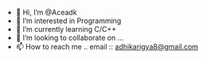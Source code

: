 - 👋 Hi, I’m @Aceadk
- 👀 I’m interested in Programming
- 🌱 I’m currently learning C/C++
- 💞️ I’m looking to collaborate on ...
- 📫 How to reach me .. email :: adhikarigya8@gmail.com

<!---
Aceadk/Aceadk is a ✨ special ✨ repository because its `README.md` (this file) appears on your GitHub profile.
You can click the Preview link to take a look at your changes.
--->
